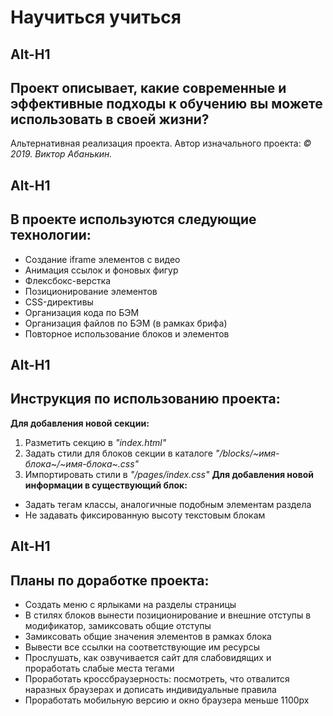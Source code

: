 # Научиться учиться

Alt-H1
-------------------
## Проект описывает, какие современные и эффективные подходы к обучению вы можете использовать в своей жизни?
Альтернативная реализация проекта.  Автор изначального проекта: *© 2019. Виктор Абанькин.*

Alt-H1
-------------------
## В проекте используются следующие технологии:
* Создание iframe элементов с видео
* Анимация ссылок и фоновых фигур
* Флексбокс-верстка
* Позиционирование элементов
* CSS-директивы
* Организация кода по БЭМ
* Организация файлов по БЭМ (в рамках брифа)
* Повторное использование блоков и элементов

Alt-H1
-------------------
## Инструкция по использованию проекта:
**Для добавления новой секции:**
1. Разметить секцию в *"index.html"*
2. Задать стили для блоков секции в каталоге *"/blocks/~имя-блока~/~имя-блока~.css"*
3. Импортировать стили в *"/pages/index.css"*
**Для добавления новой информации в существующий блок:**
* Задать тегам классы, аналогичные подобным элементам раздела
* Не задавать фиксированную высоту текстовым блокам

Alt-H1
-------------------
## Планы по доработке проекта:
 * Создать меню с ярлыками на разделы страницы
 * В стилях блоков вынести позиционирование и внешние отступы в модификатор, замиксовать общие отступы
 * Замиксовать общие значения элементов в рамках блока
 * Вывести все ссылки на соответствующие им ресурсы
 * Прослушать, как озвучивается сайт для слабовидящих и проработать слабые места тегами
 * Проработать кроссбраузерность: посмотреть, что отвалится наразных браузерах и дописать индивидуальные правила
 * Проработать мобильную версию и окно браузера меньше 1100px

